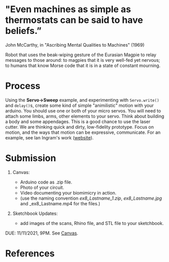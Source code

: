 # "Even machines as simple as thermostats can be said to have beliefs.”

John McCarthy, in "Ascribing Mental Qualities to Machines" (1969)

Robot that uses the beak-wiping gesture of the Eurasian Magpie to relay messages to those around: to magpies that it is very well-fed yet nervous; to humans that know Morse code that it is in a state of constant mourning.

# Process

Using the __Servo->Sweep__ example, and experimenting with `Servo.write()` and `delay()`s, create some kind of simple "animilistic" motion with your arduino. You should use one or both of your micro servos. You will need to attach some limbs, arms, other elements to your servo. Think about building a body and some appendages. This is a good chance to use the laser cutter. We are thinking quick and dirty, low-fidelity prototype. Focus on motion, and the ways that motion can be expressive, communicate. For an example, see Ian Ingram's work ([website](https://ianingram.org/machines.html)). 

# Submission
1. Canvas:
   - Arduino code as .zip file. 
   - Photo of your circuit.
   - Video documenting your biomimicry in action.
   - (use the naming convention _ex8_Lastname_1.zip_, _ex8_Lastname.jpg_ and _ex8_Lastname.mp4 for the files.)

2. Sketchbook Updates:
   - add images of the scans, Rhino file, and STL file to your sketchbook.

DUE: 11/11/2021, 9PM. See [Canvas](https://canvas.unl.edu/courses/114938/assignments/1112905).

# References
